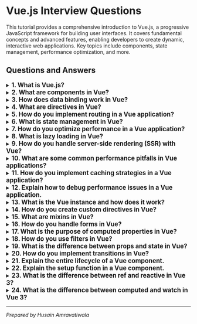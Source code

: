 # Vue.js Interview Questions

This tutorial provides a comprehensive introduction to Vue.js, a progressive JavaScript framework for building user interfaces. It covers fundamental concepts and advanced features, enabling developers to create dynamic, interactive web applications. Key topics include components, state management, performance optimization, and more.

## Questions and Answers

<details>
<summary><strong style="font-size: 1.2em;">1. What is Vue.js?</strong></summary>

Vue.js is a progressive JavaScript framework used for building user interfaces. It is designed to be incrementally adoptable, meaning you can use it for single components or scale it up to full-fledged applications.

**Hint:** 💡 Vue is often compared to frameworks like React and Angular but focuses more on the view layer.

```javascript
// Basic Vue instance
const app = new Vue({
  el: '#app',
  data: {
    message: 'Hello Vue!'
  }
});
```
</details>

<details>
<summary><strong style="font-size: 1.2em;">2. What are components in Vue?</strong></summary>

Components are reusable instances with a name. They can be used to encapsulate functionality and presentation logic. Components can be registered globally or locally.

**Hint:** 💡 Components promote reusability and separation of concerns.

```javascript
// Defining a component
Vue.component('my-component', {
  template: '<div>A custom component!</div>'
});
```
</details>

<details>
<summary><strong style="font-size: 1.2em;">3. How does data binding work in Vue?</strong></summary>

Vue uses a reactive data-binding system that allows you to bind data to your HTML templates easily. When the data changes, the DOM updates automatically.

**Hint:** 💡 Use the `v-model` directive for two-way data binding with form inputs.

```javascript
// Two-way data binding example
<input v-model="message" placeholder="Type something...">
<p>{{ message }}</p>
```
</details>

<details>
<summary><strong style="font-size: 1.2em;">4. What are directives in Vue?</strong></summary>

Directives are special tokens in the markup that tell the library to do something to a DOM element. Common directives include `v-if`, `v-for`, and `v-bind`.

**Hint:** 💡 Directives are prefixed with `v-` to indicate that they are special attributes.

```javascript
// v-for directive example
<ul>
  <li v-for="item in items" :key="item.id">{{ item.name }}</li>
</ul>
```
</details>

<details>
<summary><strong style="font-size: 1.2em;">5. How do you implement routing in a Vue application?</strong></summary>

Routing in Vue can be handled using the Vue Router library, which allows you to define routes and navigate between different views or components.

**Hint:** 💡 Use lazy loading for route components to improve performance.

**Further Reading:** [Vue Router Documentation](https://router.vuejs.org/)

```javascript
import { createRouter, createWebHistory } from 'vue-router';

const routes = [
  { path: '/home', component: Home },
  { path: '/about', component: About },
];

const router = createRouter({
  history: createWebHistory(),
  routes,
});

// Usage in main.js
const app = createApp(App);
app.use(router);
app.mount('#app');
```
</details>

<details>
<summary><strong style="font-size: 1.2em;">6. What is state management in Vue?</strong></summary>

State management refers to how you manage shared state across your application. Vuex is the official state management library for Vue.js applications.

**Hint:** 💡 Use Vuex for larger applications where managing state becomes complex.

```javascript
import { createStore } from 'vuex';

const store = createStore({
  state() {
    return {
      count: 0
    };
  },
  mutations: {
    increment(state) {
      state.count++;
    }
  }
});

// Usage in main.js
const app = createApp(App);
app.use(store);
app.mount('#app');
```
</details>

<details>
<summary><strong style="font-size: 1.2em;">7. How do you optimize performance in a Vue application?</strong></summary>

Optimizing performance involves several strategies such as lazy loading components, using computed properties wisely, and minimizing reactivity overhead.

**Hint:** 💡 Start with basic optimizations like lazy loading and efficient use of directives.

**Further Reading:** [How to Optimize Performance in Vue.js Applications](https://dev.to/delia_code/how-to-optimize-performance-in-vuejs-applications-beginner-to-advanced-guide-53db)

```javascript
// Lazy load a component in the router
const routes = [
  {
    path: '/about',
    component: () => import('./components/About.vue')
  }
];
```
</details>

<details>
<summary><strong style="font-size: 1.2em;">8. What is lazy loading in Vue?</strong></summary>

Lazy loading delays the loading of components until they are needed, reducing the initial load time of your application.

**Hint:** 💡 This is particularly useful for larger applications where loading all components at once can slow down performance.

```javascript
// Lazy loading example using defineAsyncComponent
import { defineAsyncComponent } from 'vue';

const AsyncComponent = defineAsyncComponent(() => import('./components/MyComponent.vue'));
```
</details>

<details>
<summary><strong style="font-size: 1.2em;">9. How do you handle server-side rendering (SSR) with Vue?</strong></summary>

Server-side rendering involves rendering your application on the server before sending it to the client, improving load times and SEO.

**Hint:** 💡 Consider using Nuxt.js for SSR as it simplifies the process significantly.

```javascript
// Nuxt.js setup example
npx create-nuxt-app my-project
```
</details>

<details>
<summary><strong style="font-size: 1.2em;">10. What are some common performance pitfalls in Vue applications?</strong></summary>

Common pitfalls include excessive reactivity leading to unnecessary re-renders, not using computed properties effectively, and failing to optimize large lists.

**Hint:** 💡 Use tools like Vue Devtools to monitor performance issues effectively.

```javascript
// Example of using shallowRef for performance optimization
import { shallowRef } from 'vue';

const myData = shallowRef([]);
```
</details>

<details>
<summary><strong style="font-size: 1.2em;">11. How do you implement caching strategies in a Vue application?</strong></summary>

Caching strategies can be implemented using browser caching (HTTP headers), service workers (for offline capabilities), or libraries like SWR or React Query for data-fetching caching mechanisms.

**Hint:** 💡 Caching improves performance by reducing redundant network requests.

### Further Reading:
- [SWR Documentation](https://swr.vercel.app/)
- [React Query Documentation](https://react-query.tanstack.com/)

```javascript
import useSWR from 'swr';

function DataFetchingComponent() {
   const { data } = useSWR('/api/data', fetcher);
   return <div>{data}</div>;
}
```
</details>

<details>
<summary><strong style="font-size: 1.2em;">12. Explain how to debug performance issues in a Vue application.</strong></summary>

Debugging performance issues in a Vue application can be achieved using various tools and techniques. Here are some effective strategies:

1. **Vue Devtools**: 
   - Install the Vue Devtools browser extension to inspect and debug Vue components in real-time. It provides insights into component hierarchies, state, and props.
   - Use the "Performance" tab to record and analyze component re-renders, helping you identify which components are taking too long to render.

2. **Chrome DevTools**:
   - The Performance tab in Chrome DevTools allows you to record the runtime performance of your application. You can see how much time is spent on rendering, scripting, and painting.
   - Focus on the "Flame Graph" to visualize which components are causing bottlenecks.

3. **Profiler API**:
   - While Vue does not have a built-in Profiler like React, you can still log rendering times manually within your components using lifecycle hooks.
   - Use `console.time()` and `console.timeEnd()` to measure how long it takes for a component to render.

4. **Track Component Re-renders**:
   - Use lifecycle hooks like `beforeUpdate` and `updated` to log when components re-render. This can help you identify unnecessary updates.
   - Implement `v-once` for static content that doesn’t need to be reactive, reducing the number of updates.

### Example of v-once
The `v-once` directive is used to render an element only once. After the initial render, this element and all its children will be treated as static content.

```html
<template>
  <div id="app">
    <button v-on:click="increment">Increment</button>
    <p v-once>Initial Value: {{ count }}</p>
    <p>Current Value: {{ count }}</p>
  </div>
</template>

<script>
export default {
  data() {
    return {
      count: 0,
    };
  },
  methods: {
    increment() {
      this.count++;
    },
  },
};
</script>
```
In this example, the initial value rendered by `v-once` will not change when the count is incremented.

5. **Using v-memo**:
   - The `v-memo` directive memoizes a sub-tree of a template based on dependencies, preventing unnecessary re-renders.

### Example of v-memo
```html
<template>
  <div>
    <p v-memo="[message]">{{ message }}</p>
    <button @click="changeMessage">Change Message</button>
  </div>
</template>

<script>
export default {
  data() {
    return {
      message: 'Hello!',
    };
  },
  methods: {
    changeMessage() {
      this.message = 'New Message!';
    },
  },
};
</script>
```
In this example, the message will only update if the dependency changes.

6. **Using onRenderTracked and onRenderTriggered**:
   - These lifecycle hooks allow you to track when a component is rendered or triggered by reactive changes.

### Example
```javascript
import { onRenderTracked, onRenderTriggered } from 'vue';

onRenderTracked(() => {
  console.log('Component was tracked');
});

onRenderTriggered(() => {
  console.log('Component was triggered');
});
```

**Hint:** 💡 Focus on measuring component re-renders and identifying slow-rendering components first.

### Further Reading:
- [YouTube Tutorial on Debugging Performance Issues](https://youtu.be/kqfufaZf3Og?si=qrvuRRlb6yfS_ImN)
- [Reactivity in Depth - Vue.js Guide](https://vuejs.org/guide/extras/reactivity-in-depth.html#reactivity-in-depth)

```javascript
// Example of using console.time() for performance measurement
export default {
  name: 'MyComponent',
  data() {
    return {
      items: []
    };
  },
  updated() {
    console.time('Render Time');
    // Component logic here
    console.timeEnd('Render Time');
  }
};
```
</details>

<details>
<summary><strong style="font-size: 1.2em;">13. What is the Vue instance and how does it work?</strong></summary>

The Vue instance is the core of a Vue application. It is created using the `new Vue()` constructor and serves as the root of the Vue component tree. The instance manages data, methods, computed properties, and lifecycle hooks.

**Hint:** 💡 Every Vue application starts by creating a new Vue instance.

```javascript
const app = new Vue({
  el: '#app',
  data: {
    message: 'Hello Vue!'
  },
  methods: {
    greet() {
      alert(this.message);
    }
  }
});
```
</details>

<details>
<summary><strong style="font-size: 1.2em;">14. How do you create custom directives in Vue?</strong></summary>

Custom directives allow you to extend HTML with your own behavior. You can create a custom directive using the `Vue.directive` method.

**Hint:** 💡 Custom directives can be useful for low-level DOM manipulation.

```javascript
Vue.directive('focus', {
  // When the bound element is inserted into the DOM...
  inserted(el) {
    // Focus the element
    el.focus();
  }
});

// Usage in template
<input v-focus>
```
</details>

<details>
<summary><strong style="font-size: 1.2em;">15. What are mixins in Vue?</strong></summary>

Mixins are a flexible way to distribute reusable functionalities across components. A mixin can contain any component options, such as data, methods, lifecycle hooks, etc.

**Hint:** 💡 Mixins allow code reuse without inheritance.

```javascript
const myMixin = {
  data() {
    return {
      mixinData: 'Hello from mixin!'
    };
  },
  created() {
    console.log('Mixin created');
  }
};

const Component = Vue.extend({
  mixins: [myMixin],
  template: '<div>{{ mixinData }}</div>'
});
```
</details>

<details>
<summary><strong style="font-size: 1.2em;">16. How do you handle forms in Vue?</strong></summary>

Forms in Vue can be handled using the `v-model` directive for two-way data binding. This allows you to easily bind input fields to data properties.

**Hint:** 💡 Use computed properties for complex form logic.

```html
<template>
  <form @submit.prevent="submitForm">
    <input v-model="name" placeholder="Enter your name">
    <button type="submit">Submit</button>
  </form>
</template>

<script>
export default {
  data() {
    return {
      name: ''
    };
  },
  methods: {
    submitForm() {
      alert(`Submitted name: ${this.name}`);
    }
  }
};
</script>
```
</details>

<details>
<summary><strong style="font-size: 1.2em;">17. What is the purpose of computed properties in Vue?</strong></summary>

Computed properties are used to define properties that depend on other data properties. They are cached based on their dependencies, meaning they will only re-evaluate when their dependencies change.

**Hint:** 💡 Use computed properties for derived state rather than methods for better performance.

```javascript
computed: {
  reversedMessage() {
    return this.message.split('').reverse().join('');
  }
}
```
</details>

<details>
<summary><strong style="font-size: 1.2em;">18. How do you use filters in Vue?</strong></summary>

Filters are used to format text in templates. You can define global or local filters that can be used in your templates to transform output.

**Hint:** 💡 Filters are often used for formatting dates, currencies, etc.

```javascript
Vue.filter('capitalize', function (value) {
  if (!value) return '';
  return value.charAt(0).toUpperCase() + value.slice(1);
});

// Usage in template
<p>{{ message | capitalize }}</p>
```
</details>

<details>
<summary><strong style="font-size: 1.2em;">19. What is the difference between props and state in Vue?</strong></summary>

Props are used to pass data from a parent component to a child component, while state refers to data that a component manages internally. Props are read-only, whereas state can be changed within the component.

**Hint:** 💡 Use props for passing down data and state for managing local component data.

```javascript
// Parent Component
<Child :message="parentMessage" />

// Child Component
props: ['message'],
data() {
   return { localState: '' };
}
```
</details>

<details>
<summary><strong style="font-size: 1.2em;">20. How do you implement transitions in Vue?</strong></summary>

Vue provides built-in support for transitions when elements enter or leave the DOM using the `<transition>` component. You can apply CSS classes or JavaScript hooks to control transitions.

**Hint:** 💡 Use transition classes like `fade-enter-active` and `fade-leave-active` for smooth effects.

```html
<template>
  <transition name="fade">
    <div v-if="show">Hello!</div>
  </transition>
  <button @click="show = !show">Toggle</button>
</template>

<style>
.fade-enter-active, .fade-leave-active {
   transition: opacity .5s;
}
.fade-enter, .fade-leave-to /* .fade-leave-active in <2.1.8 */ {
   opacity: 0;
}
</style>
```
</details>

<details>
<summary><strong style="font-size: 1.2em;">21. Explain the entire lifecycle of a Vue component.</strong></summary>

The lifecycle of a Vue component consists of several stages, each with its own set of lifecycle hooks that allow developers to execute code at specific points in the component's existence. Understanding these stages is crucial for managing component behavior effectively.

### Lifecycle Stages

1. **Creation Phase**:
   - **beforeCreate**: This hook is called immediately after the instance is initialized but before data observation and event/watcher setup.
   - **created**: This hook is called after the instance has been created. At this point, data properties are available, but the DOM has not yet been mounted.

   **Hint:** 💡 Use this phase to set up initial data or make API calls.

   ```javascript
   export default {
     beforeCreate() {
       console.log('beforeCreate hook called');
     },
     created() {
       console.log('created hook called');
     }
   }
   ```

2. **Mounting Phase**:
   - **beforeMount**: This hook is called right before the component is mounted to the DOM. The template and styles are compiled, but the DOM cannot be manipulated yet.
   - **mounted**: This hook is called after the component has been mounted. The component is now functional, and you can manipulate the DOM.

   **Hint:** 💡 Use this phase for DOM manipulation or initializing third-party libraries.

   ```javascript
   export default {
     beforeMount() {
       console.log('beforeMount hook called');
     },
     mounted() {
       console.log('mounted hook called');
     }
   }
   ```

3. **Updating Phase**:
   - **beforeUpdate**: This hook is called when data changes that will trigger a re-render, but before the DOM updates.
   - **updated**: This hook is called after the DOM has been updated following data changes.

   **Hint:** 💡 Use this phase to perform actions based on data changes.

   ```javascript
   export default {
     data() {
       return { message: 'Hello!' };
     },
     beforeUpdate() {
       console.log('beforeUpdate hook called');
     },
     updated() {
       console.log('updated hook called');
     }
   }
   ```

4. **Unmounting Phase**:
   - **beforeUnmount**: This hook is called right before a component instance is destroyed. It allows you to perform any necessary cleanup.
   - **unmounted**: This hook is called after the component has been unmounted from the DOM.

   **Hint:** 💡 Use this phase to clean up event listeners or timers.

   ```javascript
   export default {
     beforeUnmount() {
       console.log('beforeUnmount hook called');
     },
     unmounted() {
       console.log('unmounted hook called');
     }
   }
   ```

### Additional Hooks in Vue 3

With Vue 3's Composition API, additional hooks have been introduced:

- **onActivated**: Called when a cached component (using `<keep-alive>`) is activated.
- **onDeactivated**: Called when a cached component is deactivated.
- **onErrorCaptured**: Called when an error from a descendant component is captured.
- **onRenderTracked** and **onRenderTriggered**: These hooks allow you to track reactive dependencies and their changes.

### Example of Using Lifecycle Hooks

```javascript
import { onMounted, onBeforeUnmount } from 'vue';

export default {
  setup() {
    onMounted(() => {
      console.log('Component has been mounted.');
    });

    onBeforeUnmount(() => {
      console.log('Component will be unmounted.');
    });
  }
};
```

### Summary

Understanding the lifecycle of a Vue component allows developers to manage state and behavior effectively throughout its existence. By leveraging lifecycle hooks, you can perform actions such as data fetching, event handling, and cleanup at appropriate times.

### Further Reading:
- [Vue.js Lifecycle Hooks Documentation](https://vuejs.org/guide/essentials/lifecycle.html)
- [Vue 3 Lifecycle Hooks Explained](https://enterprisevue.dev/blog/vue-3-lifecycle-hooks-explained/)
</details>

<details>
<summary><strong style="font-size: 1.2em;">22. Explain the setup function in a Vue component.</strong></summary>

The `setup` function is a key feature of the Composition API introduced in Vue 3. It serves as the entry point for using reactive data, computed properties, and lifecycle hooks within a component. The `setup` function is called before the component is created and is used to define the component's reactive state and behavior.

### Key Characteristics of the Setup Function

1. **Execution Timing**:
   - The `setup` function runs before the component is created, which means you cannot access `this` inside it. Instead, you return an object that contains the properties and methods you want to expose to the template.

2. **Reactive State**:
   - You can create reactive state using `ref` or `reactive`. This state can then be used directly in your template.

3. **Computed Properties**:
   - You can define computed properties using the `computed` function, allowing you to derive state based on other reactive data.

4. **Lifecycle Hooks**:
   - You can use lifecycle hooks like `onMounted`, `onUpdated`, and `onUnmounted` directly within the `setup` function.

### Example of Using Setup Function

```javascript
import { ref, computed, onMounted } from 'vue';

export default {
  setup() {
    // Reactive state
    const count = ref(0);
    
    // Computed property
    const doubledCount = computed(() => count.value * 2);
    
    // Lifecycle hook
    onMounted(() => {
      console.log('Component has been mounted.');
    });

    // Return values to be used in template
    return {
      count,
      doubledCount,
      increment: () => count.value++
    };
  }
};
```

### Template Usage

In your template, you can access the properties and methods returned from the `setup` function:

```html
<template>
  <div>
    <p>Count: {{ count }}</p>
    <p>Doubled Count: {{ doubledCount }}</p>
    <button @click="increment">Increment</button>
  </div>
</template>
```

### Summary

The `setup` function provides a more organized way to manage component logic in Vue 3. It allows developers to group related logic together, making components easier to read and maintain.

### Further Reading:
- [Vue.js Composition API Documentation](https://vuejs.org/api/composition-api-setup.html#composition-api-setup)
- [Understanding Vue.js Lifecycle Hooks](https://vuejs.org/guide/essentials/lifecycle.html#lifecycle-diagram)
</details>

<details>
<summary><strong style="font-size: 1.2em;">23. What is the difference between ref and reactive in Vue 3?</strong></summary>

In Vue 3, both `ref` and `reactive` are used to create reactive data, but they serve different purposes and have different use cases.

### Ref
- **Purpose**: `ref` is primarily used for creating a reactive reference to a single value, which can be a primitive type (like a number or string) or an object.
- **Access**: The value stored in a `ref` is accessed using the `.value` property.
- **Use Case**: Best suited for primitive types or when you need to create a reactive reference to a single value.

### Example of ref
```javascript
import { ref } from 'vue';

const count = ref(0);

console.log(count.value); // 0

count.value++;

console.log(count.value); // 1
```

### Reactive
- **Purpose**: `reactive` is used to create a reactive object. It allows you to define an entire object as reactive, where each property can be observed for changes.
- **Access**: You access properties directly without needing a `.value` property.
- **Use Case**: Ideal for managing state that consists of multiple properties, such as complex objects or arrays.

### Example of reactive
```javascript
import { reactive } from 'vue';

const state = reactive({
  count: 0,
  name: "John",
});

console.log(state.count); // 0

state.count++;

console.log(state.count); // 1
```

### Summary
While both `ref` and `reactive` are essential for managing state in Vue 3, use `ref` for single values and `reactive` for objects or arrays that need to be reactive.

</details>

<details>
<summary><strong style="font-size: 1.2em;">24. What is the difference between computed and watch in Vue 3?</strong></summary>

In Vue 3, both `computed` and `watch` are used to respond to reactive data changes, but they serve different purposes and are used in different scenarios.

### Computed
- **Purpose**: `computed` properties are used to derive values based on reactive data. They automatically recalculate when their dependencies change.
- **Caching**: Computed properties are cached based on their dependencies, meaning they will only re-evaluate when one of their dependencies changes.
- **Use Case**: Best suited for values that depend on other reactive data and need to be recalculated efficiently.

### Example of computed
```javascript
import { ref, computed } from 'vue';

export default {
  setup() {
    const count = ref(0);
    
    const doubledCount = computed(() => count.value * 2);
    
    return {
      count,
      doubledCount,
    };
  }
};
```

### Watch
- **Purpose**: The `watch` function is used to perform side effects in response to changes in reactive data. It allows you to run code whenever a specific piece of data changes.
- **No Caching**: Unlike computed properties, watch does not cache results; it runs the callback every time the watched data changes.
- **Use Case**: Ideal for performing asynchronous operations or side effects (like API calls) when data changes.

### Example of watch
```javascript
import { ref, watch } from 'vue';

export default {
  setup() {
    const count = ref(0);
    
    watch(count, (newValue, oldValue) => {
      console.log(`Count changed from ${oldValue} to ${newValue}`);
    });
    
    return {
      count,
    };
  }
};
```

### Summary
Use `computed` properties for derived state that needs caching, and use `watch` for executing side effects in response to changes in reactive data.

</details>

---

*Prepared by Husain Amravatiwala*
